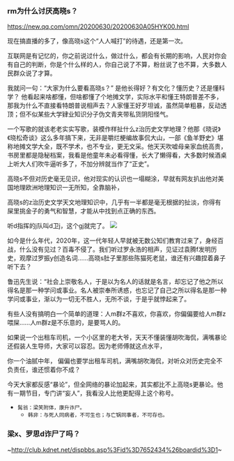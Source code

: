 ### rm为什么讨厌高晓s？
https://new.qq.com/omn/20200630/20200630A05HYK00.html

现在搞直播的多了，像高晓s这个“人人喊打”的待遇，还是第一次。

互联网是有记忆的，你之前说过什么，做过什么，都会有长期的影响，人民对你会有自己的判断，你是个什么样的人，你自己说了不算，粉丝说了也不算，大多数人民群众说了才算。

我就问一句：“大家为什么要看高晓s？”
是他长得好？有文化？懂历史？还是懂科学？
他看起来啥都懂，但啥都懂了个地摊文学，实际水平和懂王特朗普差不多，那我为什么不直接看特朗普说相声去？人家懂王好歹坦诚，虽然简单粗暴，反动透顶；但不似某些大学肄业知识分子伪文青夹带私货阴阳怪气。

一个写歌的就该老老实实写歌，装模作样扯什么z治历史文学地理？他那《晓说》《晓松奇谈》这么多年搞下来，无非是嚼烂梗编故事侃大山，一部《鱼羊野史》堪称地摊文学大全，既不学术，也不专业，更无文采。他天天吹嘘母亲家血统高贵，书房里都是隐秘档案，我看是他童年未必看得懂，长大了懒得看，大多数时候酒桌上听大人们吹牛逼听多了，不加分辨就当作了“正史”。

高晓s不但对历史毫无见识，他对现实的认识也一塌糊涂，早就有网友扒出他对美国地理欧洲地理知识一无所知，全靠脑补，

高晓s的z治历史文学天文地理知识中，几乎有一半都是毫无根据的扯淡，你得有屎里挑金子的勇气和智慧，才能从中找到点正确的东西。

听d指挥的j队叫d卫j，这个gj就完了。
<img src="https://inews.gtimg.com/newsapp_bt/0/12010728448/">

如今是什么年代，2020年，这一代年轻人早就被无数公知们教育过来了，身经百战，什么没有见过？百毒不侵了。我们听过罗永浩的相声，见证过袁腾f发明历史，观摩过罗振y创造名词……高晓s肚子里那些陈猫死老鼠，谁还有兴趣捏着鼻子听下去？

鲁迅先生说：“社会上崇敬名人，于是以为名人的话就是名言，却忘记了他之所以得名是那一种学问或事业。名人被崇奉所诱惑，也忘记了自己之所以得名是那一种学问或事业，渐以为一切无不胜人，无所不谈，于是乎就悖起来了。

有些人没有搞明白一个简单的道理：人m群z不喜欢，你喜欢，你偏偏要给人m群z喂屎……人m群z是不乐意的，是要骂人的。

如果说一个出租车司机，一个小区里的老大爷，天天不懂装懂胡吹海侃，满嘴暴论还假装人生导师，大家可以容忍。因为老师傅就这点水平，

你一个油腻中年，
偏偏也要学出租车司机，满嘴胡吹海侃，对听众对历史完全不负责任，谁还惯着你不成？

今天大家都反感“暴论”，但全网络的暴论加起来，其实都比不上高晓s更暴论。他有一期节目，专门讲“妄人”，我看没人比他更配得上这个称号。

- `髯翁：梁笑附体，康升诈尸。`
  - `韩非：与死人同病者，不可生也；与亡锅同事者，不可存也。`

### 梁x、罗思d诈尸了吗？
~http://club.kdnet.net/dispbbs.asp%3Fid%3D7652434%26boardid%3D1~
